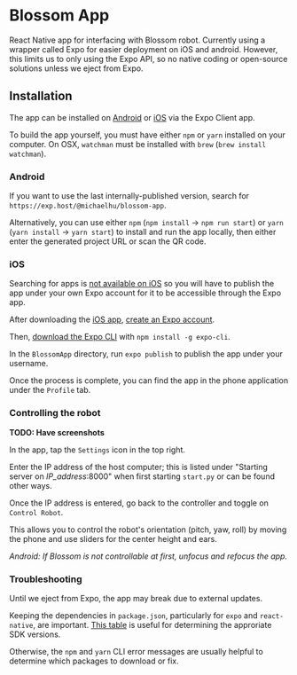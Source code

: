 # Blossom App
React Native app for interfacing with Blossom robot. Currently using a wrapper called Expo for easier deployment on iOS and android. However, this limits us to only using the Expo API, so no native coding or open-source solutions unless we eject from Expo.

## Installation
The app can be installed on [Android](https://play.google.com/store/apps/details?id=host.exp.exponent) or [iOS](https://itunes.apple.com/us/app/expo-client/id982107779?mt=8) via the Expo Client app.

To build the app yourself, you must have either `npm` or `yarn` installed on your computer. On OSX, `watchman` must be installed with `brew` (`brew install watchman`).

### Android
If you want to use the last internally-published version, search for `https://exp.host/@michaelhu/blossom-app`. 

Alternatively, you can use either `npm` (`npm install` -> `npm run start`) or `yarn` (`yarn install` -> `yarn start`)  to install and run the app locally, then either enter the generated project URL or scan the QR code.

### iOS
Searching for apps is [not available on iOS](https://blog.expo.io/upcoming-limitations-to-ios-expo-client-8076d01aee1a) so you will have to publish the app under your own Expo account for it to be accessible through the Expo app.

After downloading the [iOS app](https://itunes.apple.com/us/app/expo-client/id982107779?mt=8), [create an Expo account](https://expo.io/).

Then, [download the Expo CLI](https://github.com/expo/exp) with `npm install -g expo-cli`.

In the `BlossomApp` directory, run `expo publish` to publish the app under your username.

Once the process is complete, you can find the app in the phone application under the `Profile` tab.

### Controlling the robot
**TODO: Have screenshots**

In the app, tap the `Settings` icon in the top right.

Enter the IP address of the host computer; this is listed under "Starting server on *IP_address*:8000" when first starting `start.py` or can be found other ways.

Once the IP address is entered, go back to the controller and toggle on `Control Robot`.

This allows you to control the robot's orientation (pitch, yaw, roll) by moving the phone and use sliders for the center height and ears.

_Android: If Blossom is not controllable at first, unfocus and refocus the app._

### Troubleshooting 
Until we eject from Expo, the app may break due to external updates.

Keeping the dependencies in `package.json`, particularly for `expo` and `react-native`, are important. [This table](https://docs.expo.io/versions/latest/sdk/overview/#sdk-version) is useful for determining the approriate SDK versions.

Otherwise, the `npm` and `yarn` CLI error messages are usually helpful to determine which packages to download or fix.